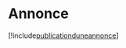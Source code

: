# Annonce

[!include[publicationduneannonce](annonce.publicationduneannonce.autogen.md)]































































































































